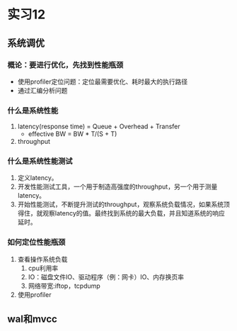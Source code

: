 # 实习12

## 系统调优

### 概论：要进行优化，先找到性能瓶颈

+ 使用profiler定位问题：定位最需要优化、耗时最大的执行路径
+ 通过汇编分析问题

### 什么是系统性能

1. latency(response time) = Queue + Overhead + Transfer
    + effective BW = BW * T/(S + T)
2. throughput

### 什么是系统性能测试

1. 定义latency。
2. 开发性能测试工具，一个用于制造高强度的throughput，另一个用于测量latency。
3. 开始性能测试，不断提升测试的throughput，观察系统负载情况，如果系统顶得住，就观察latency的值。最终找到系统的最大负载，并且知道系统的响应延时。

### 如何定位性能瓶颈

1. 查看操作系统负载
    1. cpu利用率
    2. IO：磁盘文件IO、驱动程序（例：网卡）IO、内存换页率
    3. 网络带宽:iftop，tcpdump
2. 使用profiler

## wal和mvcc
